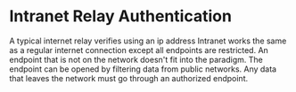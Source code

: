 # Intranet Relay Authentication
A typical internet relay verifies using an ip address
Intranet works the same as a regular internet connection except all endpoints are restricted.
An endpoint that is not on the network doesn't fit into the paradigm.
The endpoint can be opened by filtering data from public networks.
Any data that leaves the network must go through an authorized endpoint.
